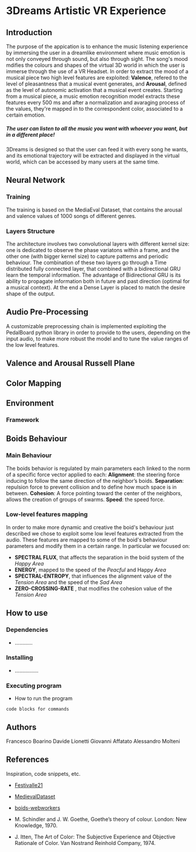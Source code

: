 # 3Dreams Artistic VR Experience



## Introduction

The purpose of the appication is to enhance the music listening experience by immersing the user in a dreamlike environment where music emotion is not only conveyed through sound, but also through sight.
The song's mood mdifies the colours and shapes of the virtual 3D world in which the user is immerse through the use of a VR Headset.
In order to extract the mood of a musical piece  two high level features are exploited: **Valence**, refered to the level of pleasantness
that a musical event generates, and **Arousal**, defined as the level of 
autonomic activation that a musical event creates.
Starting from a musical piece, a music emotion recognition model extracts these features every 500 ms and after a normalization and avaraging process of the values, they're mapped in to the correspondent color, associated to a certain emotion.

##### The user can listen to all the music you want with whoever you want, but in a different place!

3Dreams is designed so that the user can feed it with every song he wants, and its emotional trajectory will be extracted and displayed in the virtual world, which can be accessed by many users at the same time.

## Neural Network

### Training
The training is based on the MediaEval Dataset, that contains the arousal and valence values of 1000 songs of different genres.

### Layers Structure
The architecture involves two convolutional layers with different kernel size: one is dedicated to observe the phase variatons within a frame, and the other one (with bigger kernel size) to capture patterns and periodic behaviour.
The combination of these two layers go through a Time distributed fully connected layer,
that combined with a bidirectional GRU learn the temporal information. 
The advantage of Bidirectional GRU is its ability to propagate information 
both in future and past direction (optimal for a musical context).
At the end a Dense Layer is placed to match the desire shape of the output.

## Audio Pre-Processing
A customizable preprocessing chain is implemented exploiting the PedalBoard python library in order to provide to the users, depending on the input audio, to make more robust the model and to tune the value ranges of the low level features.

## Valence and Arousal Russell Plane
## Color Mapping


## Environment
### Framework

## Boids Behaviour  

### Main Behaviour

The boids behavior  is regulated by main parameters each linked to the norm of a specific force vector applied to each: 
**Alignment**: the steering force inducing to follow the same direction of the neighbor’s boids.
**Separation**: repulsion force to prevent collision and to define how much space is in between. 
**Cohesion**: A force pointing toward the center of the neighbors, allows the creation of groups of swarms.
**Speed**: the speed force.

### Low-level features mapping
In order to make more dynamic and creative the boid's behaviour just described we 
chose to exploit some low level features extracted from the audio.
These features are mapped to some of the boid's behaviour parameters and modify them
in a certain range.
In particular we focused on:
- **SPECTRAL FLUX**, that affects the separation in the boid system of the *Happy Area*
- **ENERGY**, mapped to the speed of the *Peacful* and Happy *Area*
- **SPECTRAL-ENTROPY**, that influences the alignment value of the *Tension Area* and 
the speed of the *Sad Area*
- **ZERO-CROSSING-RATE** , that modifies the cohesion value of the *Tension Area*








## How to use 

### Dependencies

* ............

### Installing

* ................

### Executing program

* How to run the program

```
code blocks for commands
```

## Authors

Francesco Boarino
Davide Lionetti
Giovanni Affatato
Alessandro Molteni



## References

Inspiration, code snippets, etc.
* [Festivalle21](https://github.com/ammlyy/festivalle21)
* [MedievalDataset](http://www.multimediaeval.org/datasets/)
* [boids-webworkers](????)

* M. Schindler and J. W. Goethe, Goethe’s theory of colour. London: New Knowledge, 1970.​
* J. Itten, The Art of Color: The Subjective Experience and Objective Rationale of Color. Van Nostrand Reinhold Company, 1974.
